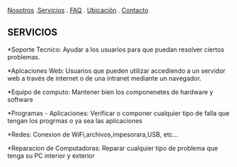 [Nosotros](./nosotros.md) .[Servicios](./servicios.md) . [FAQ](FAQ.md) . [Ubicación](ubicacion.md) . [Contacto](./contacto.md)

## SERVICIOS

*Soporte Tecnico: Ayudar a los usuarios para que puedan resolver ciertos problemas.

*Aplcaciones Web: Usuarios que pueden utilizar accediendo a un servidor web a través de internet o de una intranet mediante un navegador.

*Equipo de computo: Mantener bien los componenetes de hardware y software

*Programas - Aplicaciones: Verificar o componer cualquier tipo de falla que tengan los progrmas o ya sea las aplicaciones

*Redes: Conexion de WiFi,archivos,impesorara,USB, etc...

*Reparacion de Computadoras: Reparar cualquier tipo de problema que tenga su PC interior y exterior

